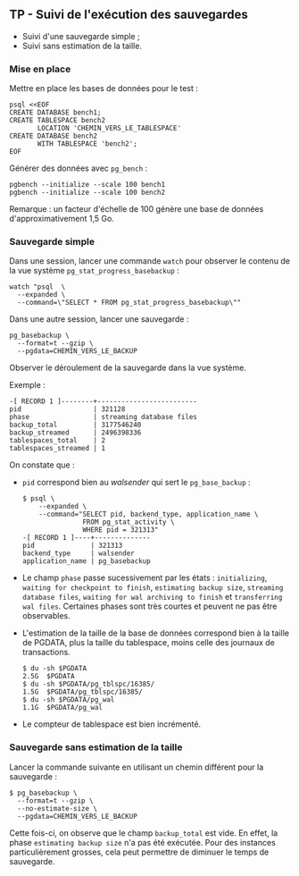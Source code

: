 ## TP - Suivi de l'exécution des sauvegardes

<div class="slide-content">

  * Suivi d'une sauvegarde simple ;
  * Suivi sans estimation de la taille.

</div>

<div class="notes">

### Mise en place

Mettre en place les bases de données pour le test :

```
psql <<EOF
CREATE DATABASE bench1;
CREATE TABLESPACE bench2
       LOCATION 'CHEMIN_VERS_LE_TABLESPACE'
CREATE DATABASE bench2
       WITH TABLESPACE 'bench2';
EOF
```

Générer des données avec `pg_bench` :

```
pgbench --initialize --scale 100 bench1
pgbench --initialize --scale 100 bench2
```

Remarque : un facteur d'échelle de 100 génère une base de données
d'approximativement 1,5 Go.


### Sauvegarde simple

Dans une session, lancer une commande  `watch` pour observer le contenu de la
vue système `pg_stat_progress_basebackup` :

```
watch "psql  \
  --expanded \
  --command=\"SELECT * FROM pg_stat_progress_basebackup\""
```

Dans une autre session, lancer une sauvegarde :

```
pg_basebackup \
  --format=t --gzip \
  --pgdata=CHEMIN_VERS_LE_BACKUP
```

Observer le déroulement de la sauvegarde dans la vue système.

Exemple :

```
-[ RECORD 1 ]--------+-------------------------
pid                  | 321128
phase                | streaming database files
backup_total         | 3177546240
backup_streamed      | 2496398336
tablespaces_total    | 2
tablespaces_streamed | 1
```

On constate que :

* `pid` correspond bien au _walsender_ qui sert le `pg_base_backup` :

  ```
  $ psql \
      --expanded \
      --command="SELECT pid, backend_type, application_name \
                 FROM pg_stat_activity \
                 WHERE pid = 321313"
  -[ RECORD 1 ]----+--------------
  pid              | 321313
  backend_type     | walsender
  application_name | pg_basebackup
  ```

* Le champ `phase` passe sucessivement par les états : `initializing`, `waiting
  for checkpoint to finish`, `estimating backup size`, `streaming database
  files`, `waiting for wal archiving to finish` et `transferring wal
  files`. Certaines phases sont très courtes et peuvent ne pas être
  observables.

* L'estimation de la taille de la base de données correspond bien à la taille
  de PGDATA, plus la taille du tablespace, moins celle des journaux de
  transactions.

  ```
  $ du -sh $PGDATA
  2.5G	$PGDATA
  $ du -sh $PGDATA/pg_tblspc/16385/
  1.5G	$PGDATA/pg_tblspc/16385/
  $ du -sh $PGDATA/pg_wal
  1.1G	$PGDATA/pg_wal
  ```

* Le compteur de tablespace est bien incrémenté.

### Sauvegarde sans estimation de la taille

Lancer la commande suivante en utilisant un chemin différent pour la
sauvegarde :

```
$ pg_basebackup \
  --format=t --gzip \
  --no-estimate-size \
  --pgdata=CHEMIN_VERS_LE_BACKUP
```


Cette fois-ci, on observe que le champ `backup_total` est vide. En effet, la
phase `estimating backup size` n'a pas été exécutée. Pour des instances
particulièrement grosses, cela peut permettre de diminuer le temps de
sauvegarde.

</div>
